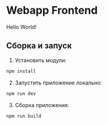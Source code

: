 # Webapp Frontend

Hello World!

## Сборка и запуск

1. Установить модули:
```bash
npm install
```

2. Запустить приложение локально:
```bash
npm run dev
```

3. Сборка приложения:
```bash
npm run build
```
